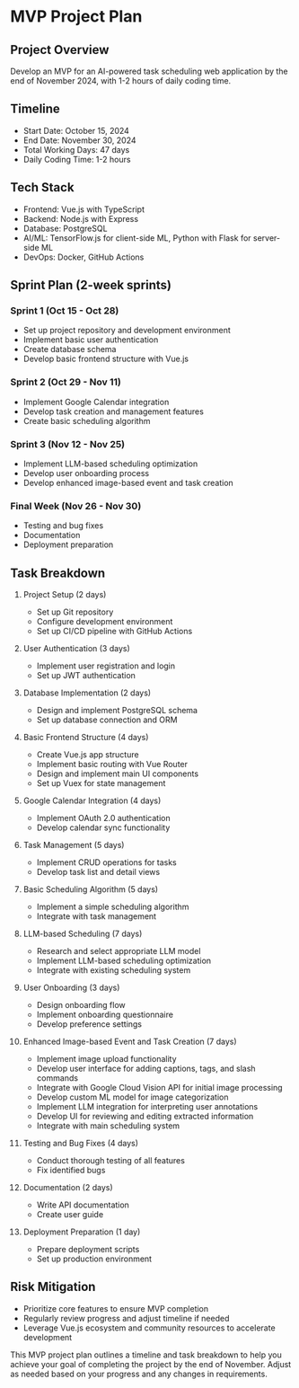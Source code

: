 # MVP Project Plan

## Project Overview

Develop an MVP for an AI-powered task scheduling web application by the end of November 2024, with 1-2 hours of daily coding time.

## Timeline

- Start Date: October 15, 2024
- End Date: November 30, 2024
- Total Working Days: 47 days
- Daily Coding Time: 1-2 hours

## Tech Stack

- Frontend: Vue.js with TypeScript
- Backend: Node.js with Express
- Database: PostgreSQL
- AI/ML: TensorFlow.js for client-side ML, Python with Flask for server-side ML
- DevOps: Docker, GitHub Actions

## Sprint Plan (2-week sprints)

### Sprint 1 (Oct 15 - Oct 28)

- Set up project repository and development environment
- Implement basic user authentication
- Create database schema
- Develop basic frontend structure with Vue.js

### Sprint 2 (Oct 29 - Nov 11)

- Implement Google Calendar integration
- Develop task creation and management features
- Create basic scheduling algorithm

### Sprint 3 (Nov 12 - Nov 25)

- Implement LLM-based scheduling optimization
- Develop user onboarding process
- Develop enhanced image-based event and task creation

### Final Week (Nov 26 - Nov 30)

- Testing and bug fixes
- Documentation
- Deployment preparation

## Task Breakdown

1. Project Setup (2 days)

   - Set up Git repository
   - Configure development environment
   - Set up CI/CD pipeline with GitHub Actions

2. User Authentication (3 days)

   - Implement user registration and login
   - Set up JWT authentication

3. Database Implementation (2 days)

   - Design and implement PostgreSQL schema
   - Set up database connection and ORM

4. Basic Frontend Structure (4 days)

   - Create Vue.js app structure
   - Implement basic routing with Vue Router
   - Design and implement main UI components
   - Set up Vuex for state management

5. Google Calendar Integration (4 days)

   - Implement OAuth 2.0 authentication
   - Develop calendar sync functionality

6. Task Management (5 days)

   - Implement CRUD operations for tasks
   - Develop task list and detail views

7. Basic Scheduling Algorithm (5 days)

   - Implement a simple scheduling algorithm
   - Integrate with task management

8. LLM-based Scheduling (7 days)

   - Research and select appropriate LLM model
   - Implement LLM-based scheduling optimization
   - Integrate with existing scheduling system

9. User Onboarding (3 days)

   - Design onboarding flow
   - Implement onboarding questionnaire
   - Develop preference settings

10. Enhanced Image-based Event and Task Creation (7 days)

    - Implement image upload functionality
    - Develop user interface for adding captions, tags, and slash commands
    - Integrate with Google Cloud Vision API for initial image processing
    - Develop custom ML model for image categorization
    - Implement LLM integration for interpreting user annotations
    - Develop UI for reviewing and editing extracted information
    - Integrate with main scheduling system

11. Testing and Bug Fixes (4 days)

    - Conduct thorough testing of all features
    - Fix identified bugs

12. Documentation (2 days)

    - Write API documentation
    - Create user guide

13. Deployment Preparation (1 day)
    - Prepare deployment scripts
    - Set up production environment

## Risk Mitigation

- Prioritize core features to ensure MVP completion
- Regularly review progress and adjust timeline if needed
- Leverage Vue.js ecosystem and community resources to accelerate development

This MVP project plan outlines a timeline and task breakdown to help you achieve your goal of completing the project by the end of November. Adjust as needed based on your progress and any changes in requirements.
